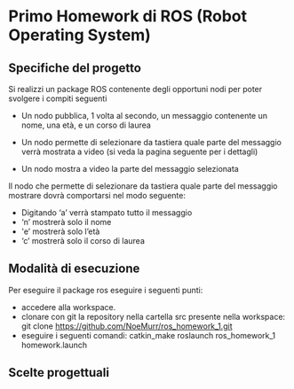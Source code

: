# Primo Homework di ROS (Robot Operating System)

## Specifiche del progetto 

Si realizzi un package ROS contenente degli opportuni nodi 
per poter svolgere i compiti seguenti

* Un nodo pubblica, 1 volta al secondo, un messaggio 
contenente un nome, una età, e un corso di laurea

* Un nodo permette di selezionare da tastiera quale parte 
del messaggio verrà mostrata a video (si veda la pagina 
seguente per i dettagli)

* Un nodo mostra a video la parte del messaggio 
selezionata

Il nodo che permette di selezionare da tastiera quale parte 
del messaggio mostrare dovrà comportarsi nel modo seguente:

* Digitando ‘a’ verrà stampato tutto il messaggio
* ‘n’ mostrerà solo il nome
* 'e’ mostrerà solo l’età
* ‘c’ mostrerà solo il corso di laurea

## Modalità di esecuzione

Per eseguire il package ros eseguire i seguenti punti:

* accedere alla workspace.
* clonare con git la repository nella cartella src presente nella workspace:
	git clone https://github.com/NoeMurr/ros_homework_1.git
* eseguire i seguenti comandi:
	catkin_make
	roslaunch ros_homework_1 homework.launch 

## Scelte progettuali


